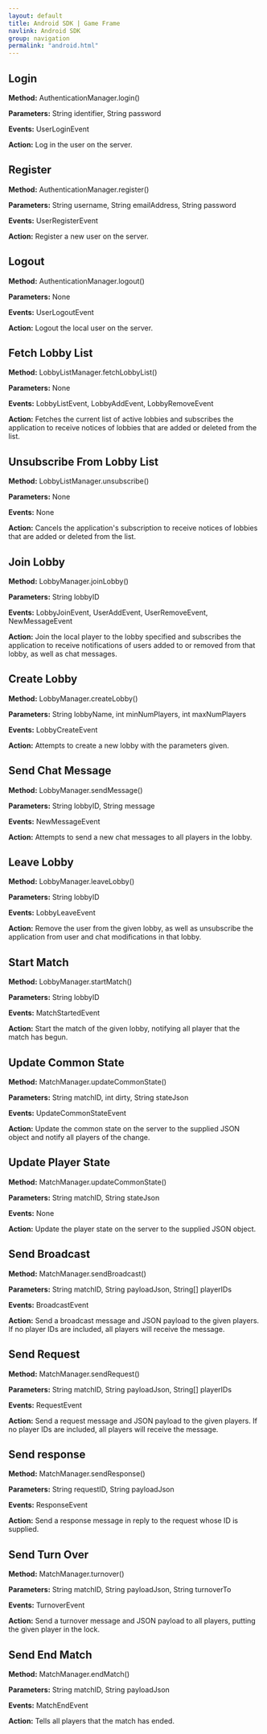 ```yaml
---
layout: default
title: Android SDK | Game Frame
navlink: Android SDK
group: navigation
permalink: "android.html"
---
```


## Login

**Method:** AuthenticationManager.login()

**Parameters:** String identifier, String password

**Events:** UserLoginEvent

**Action:** Log in the user on the server.

## Register

**Method:** AuthenticationManager.register()

**Parameters:** String username, String emailAddress, String password

**Events:** UserRegisterEvent

**Action:** Register a new user on the server.

## Logout

**Method:** AuthenticationManager.logout()

**Parameters:** None

**Events:** UserLogoutEvent

**Action:** Logout the local user on the server.

## Fetch Lobby List

**Method:** LobbyListManager.fetchLobbyList()

**Parameters:** None

**Events:** LobbyListEvent, LobbyAddEvent, LobbyRemoveEvent

**Action:** Fetches the current list of active lobbies and subscribes the application to receive notices of lobbies that are added or deleted from the list.

## Unsubscribe From Lobby List

**Method:** LobbyListManager.unsubscribe()

**Parameters:** None

**Events:** None

**Action:** Cancels the application's subscription to receive notices of lobbies that are added or deleted from the list.

## Join Lobby

**Method:** LobbyManager.joinLobby()

**Parameters:** String lobbyID

**Events:** LobbyJoinEvent, UserAddEvent, UserRemoveEvent, NewMessageEvent

**Action:** Join the local player to the lobby specified and subscribes the application to receive notifications of users added to or removed from that lobby, as well as chat messages.

## Create Lobby

**Method:** LobbyManager.createLobby()

**Parameters:** String lobbyName, int minNumPlayers, int maxNumPlayers

**Events:** LobbyCreateEvent

**Action:** Attempts to create a new lobby with the parameters given.

## Send Chat Message

**Method:** LobbyManager.sendMessage()

**Parameters:** String lobbyID, String message

**Events:** NewMessageEvent

**Action:** Attempts to send a new chat messages to all players in the lobby.

## Leave Lobby

**Method:** LobbyManager.leaveLobby()

**Parameters:** String lobbyID

**Events:** LobbyLeaveEvent

**Action:** Remove the user from the given lobby, as well as unsubscribe the application from user and chat modifications in that lobby.

## Start Match

**Method:** LobbyManager.startMatch()

**Parameters:** String lobbyID

**Events:** MatchStartedEvent

**Action:** Start the match of the given lobby, notifying all player that the match has  begun.

## Update Common State

**Method:** MatchManager.updateCommonState()

**Parameters:** String matchID, int dirty, String stateJson

**Events:** UpdateCommonStateEvent

**Action:** Update the common state on the server to the supplied JSON object and notify all players of the change.

## Update Player State

**Method:** MatchManager.updateCommonState()

**Parameters:** String matchID, String stateJson

**Events:** None

**Action:** Update the player state on the server to the supplied JSON object.

## Send Broadcast

**Method:** MatchManager.sendBroadcast()

**Parameters:** String matchID, String payloadJson, String[] playerIDs

**Events:** BroadcastEvent

**Action:** Send a broadcast message and JSON payload to the given players. If no player IDs are included, all players will receive the message.

## Send Request

**Method:** MatchManager.sendRequest()

**Parameters:** String matchID, String payloadJson, String[] playerIDs

**Events:** RequestEvent

**Action:** Send a request message and JSON payload to the given players. If no player IDs are included, all players will receive the message.

## Send response

**Method:** MatchManager.sendResponse()

**Parameters:** String requestID, String payloadJson

**Events:** ResponseEvent

**Action:** Send a response message in reply to the request whose ID is supplied.

## Send Turn Over

**Method:** MatchManager.turnover()

**Parameters:** String matchID, String payloadJson, String turnoverTo

**Events:** TurnoverEvent

**Action:** Send a turnover message and JSON payload to all players, putting the given player in the lock.

## Send End Match

**Method:** MatchManager.endMatch()

**Parameters:** String matchID, String payloadJson

**Events:** MatchEndEvent

**Action:** Tells all players that the match has ended.
